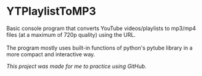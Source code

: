 # YTPlaylistToMP3

Basic console program that converts YouTube videos/playlists to mp3/mp4 files (at a maximum of 720p quality) using the URL. <br> <br>
The program mostly uses built-in functions of python's pytube library in a more compact and interactive way.<br>

_This project was made for me to practice using GitHub._
